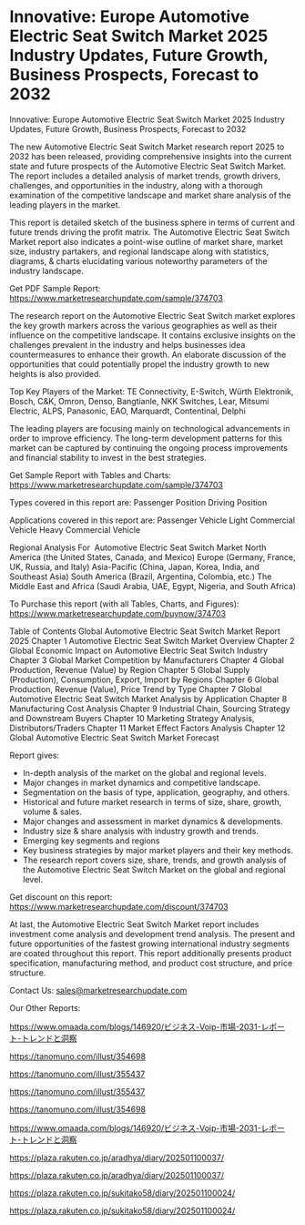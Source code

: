 # Innovative: Europe Automotive Electric Seat Switch Market 2025 Industry Updates, Future Growth, Business Prospects, Forecast to 2032

Innovative: Europe Automotive Electric Seat Switch Market 2025 Industry Updates, Future Growth, Business Prospects, Forecast to 2032

The new Automotive Electric Seat Switch Market research report 2025 to 2032 has been released, providing comprehensive insights into the current state and future prospects of the Automotive Electric Seat Switch Market. The report includes a detailed analysis of market trends, growth drivers, challenges, and opportunities in the industry, along with a thorough examination of the competitive landscape and market share analysis of the leading players in the market.

This report is detailed sketch of the business sphere in terms of current and future trends driving the profit matrix. The Automotive Electric Seat Switch Market report also indicates a point-wise outline of market share, market size, industry partakers, and regional landscape along with statistics, diagrams, & charts elucidating various noteworthy parameters of the industry landscape.

Get PDF Sample Report: https://www.marketresearchupdate.com/sample/374703

The research report on the Automotive Electric Seat Switch market explores the key growth markers across the various geographies as well as their influence on the competitive landscape. It contains exclusive insights on the challenges prevalent in the industry and helps businesses idea countermeasures to enhance their growth. An elaborate discussion of the opportunities that could potentially propel the industry growth to new heights is also provided.

Top Key Players of the Market:
TE Connectivity, E-Switch, Würth Elektronik, Bosch, C&K, Omron, Denso, Bangtianle, NKK Switches, Lear, Mitsumi Electric, ALPS, Panasonic, EAO, Marquardt, Contentinal, Delphi


The leading players are focusing mainly on technological advancements in order to improve efficiency. The long-term development patterns for this market can be captured by continuing the ongoing process improvements and financial stability to invest in the best strategies.

Get Sample Report with Tables and Charts: https://www.marketresearchupdate.com/sample/374703

Types covered in this report are:
Passenger Position
Driving Position


Applications covered in this report are:
Passenger Vehicle
Light Commercial Vehicle
Heavy Commercial Vehicle


Regional Analysis For  Automotive Electric Seat Switch Market
North America (the United States, Canada, and Mexico)
Europe (Germany, France, UK, Russia, and Italy)
Asia-Pacific (China, Japan, Korea, India, and Southeast Asia)
South America (Brazil, Argentina, Colombia, etc.)
The Middle East and Africa (Saudi Arabia, UAE, Egypt, Nigeria, and South Africa)

To Purchase this report (with all Tables, Charts, and Figures): https://www.marketresearchupdate.com/buynow/374703

Table of Contents
Global Automotive Electric Seat Switch Market Report 2025
Chapter 1 Automotive Electric Seat Switch Market Overview
Chapter 2 Global Economic Impact on Automotive Electric Seat Switch Industry
Chapter 3 Global Market Competition by Manufacturers
Chapter 4 Global Production, Revenue (Value) by Region
Chapter 5 Global Supply (Production), Consumption, Export, Import by Regions
Chapter 6 Global Production, Revenue (Value), Price Trend by Type
Chapter 7 Global Automotive Electric Seat Switch Market Analysis by Application
Chapter 8 Manufacturing Cost Analysis
Chapter 9 Industrial Chain, Sourcing Strategy and Downstream Buyers
Chapter 10 Marketing Strategy Analysis, Distributors/Traders
Chapter 11 Market Effect Factors Analysis
Chapter 12 Global Automotive Electric Seat Switch Market Forecast

Report gives:

- In-depth analysis of the market on the global and regional levels.
- Major changes in market dynamics and competitive landscape.
- Segmentation on the basis of type, application, geography, and others.
- Historical and future market research in terms of size, share, growth, volume & sales.
- Major changes and assessment in market dynamics & developments.
- Industry size & share analysis with industry growth and trends.
- Emerging key segments and regions
- Key business strategies by major market players and their key methods.
- The research report covers size, share, trends, and growth analysis of the Automotive Electric Seat Switch Market on the global and regional level.

Get discount on this report: https://www.marketresearchupdate.com/discount/374703

At last, the Automotive Electric Seat Switch Market report includes investment come analysis and development trend analysis. The present and future opportunities of the fastest growing international industry segments are coated throughout this report. This report additionally presents product specification, manufacturing method, and product cost structure, and price structure.

Contact Us:
sales@marketresearchupdate.com

Our Other Reports:

https://www.omaada.com/blogs/146920/ビジネス-Voip-市場-2031-レポート-トレンドと洞察

https://tanomuno.com/illust/354698

https://tanomuno.com/illust/355437

https://tanomuno.com/illust/355437

https://tanomuno.com/illust/354698

https://www.omaada.com/blogs/146920/ビジネス-Voip-市場-2031-レポート-トレンドと洞察

https://plaza.rakuten.co.jp/aradhya/diary/202501100037/

https://plaza.rakuten.co.jp/aradhya/diary/202501100037/

https://plaza.rakuten.co.jp/sukitako58/diary/202501100024/

https://plaza.rakuten.co.jp/sukitako58/diary/202501100024/
